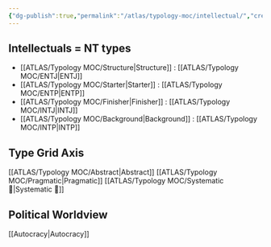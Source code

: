 ```yaml
---
{"dg-publish":true,"permalink":"/atlas/typology-moc/intellectual/","created":"2023-01-21T13:03:38.857+01:00","updated":"2023-02-26T15:54:55.970+01:00"}
---
```



## Intellectuals = NT types
- [[ATLAS/Typology MOC/Structure\|Structure]] : [[ATLAS/Typology MOC/ENTJ\|ENTJ]] 
- [[ATLAS/Typology MOC/Starter\|Starter]] : [[ATLAS/Typology MOC/ENTP\|ENTP]] 
- [[ATLAS/Typology MOC/Finisher\|Finisher]] : [[ATLAS/Typology MOC/INTJ\|INTJ]] 
- [[ATLAS/Typology MOC/Background\|Background]] : [[ATLAS/Typology MOC/INTP\|INTP]]

## Type Grid Axis 
[[ATLAS/Typology MOC/Abstract\|Abstract]]
[[ATLAS/Typology MOC/Pragmatic\|Pragmatic]]
[[ATLAS/Typology MOC/Systematic 🔧\|Systematic 🔧]]

## Political Worldview
[[Autocracy\|Autocracy]]
